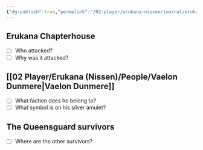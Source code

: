 ```yaml
---
{"dg-publish":true,"permalink":"/02-player/erukana-nissen/journal/erukana-unanswered-questions/"}
---
```




## Erukana Chapterhouse
- [ ] Who attacked?
- [ ] Why was it attacked?

## [[02 Player/Erukana (Nissen)/People/Vaelon Dunmere\|Vaelon Dunmere]] 
- [ ] What faction does he belong to?
- [ ] What symbol is on his silver amulet?

## The Queensguard survivors 
- [ ] Where are the other survivors?